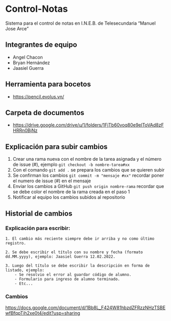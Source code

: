 # Control-Notas

Sistema para el control de notas en I.N.E.B. de Telesecundaria “Manuel Jose Arce”

## Integrantes de equipo

- Angel Chacon
- Bryan Hernández
- Jaasiel Guerra


## Herramienta para bocetos
- <https://pencil.evolus.vn/>

## Carpeta de documentos
- <https://drive.google.com/drive/u/1/folders/1FjTb60voq80e9eIToVAd8zFHRRn0BjNz>

## Explicación para subir cambios

1. Crear una rama nueva con el nombre de la tarea asignada y el número de issue (#), ejemplo `git checkout -b nombre-tarea#xx`
2. Con el comando `git add .` se prepara los cambios que se quieren subir
3. Se confirman los cambios `git commit -m "mensaje #xx"` recordar poner el numero de issue (#) en el mensaje
4. Enviar los cambios a GitHub `git push origin nombre-rama` recordar que se debe color el nombre de la rama creada en el paso 1
5. Notificar al equipo los cambios subidos al repositorio


## Historial de cambios

### Explicación para escribir:
~~~
1. El cambio más reciente siempre debe ir arriba y no como último registro.

2. Se debe escribir el título con su nombre y fecha (formato dd.MM.yyyy), ejemplo: Jaasiel Guerra 12.02.2022.

3. Luego del título se debe escribir la descripción en forma de listado, ejemplo: 
    - Se resolvio el error al guardar código de alumno.
    - Formulario para ingreso de alumno terminado.
    - Etc...
~~~

### Cambios

<https://docs.google.com/document/d/1Bb8L_F424W81hbzdZFRzzNHzTSBEwfBfqpTih2xe0t4/edit?usp=sharing>
